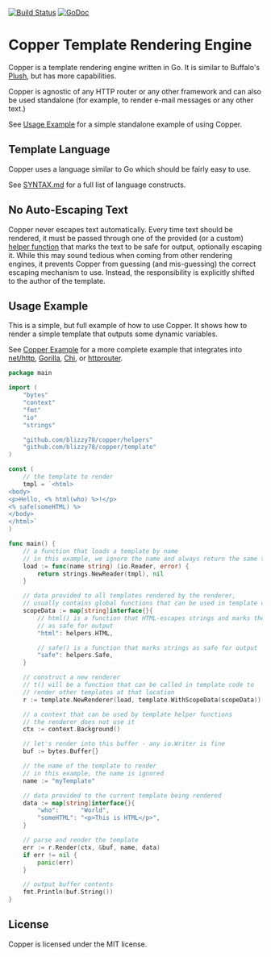 [![Build Status](https://travis-ci.org/blizzy78/copper.svg?branch=master)](https://travis-ci.org/blizzy78/copper) [![GoDoc](https://godoc.org/github.com/blizzy78/copper?status.svg)](https://godoc.org/github.com/blizzy78/copper)


Copper Template Rendering Engine
================================

Copper is a template rendering engine written in Go. It is similar to Buffalo's [Plush],
but has more capabilities.

Copper is agnostic of any HTTP router or any other framework and can also be used
standalone (for example, to render e-mail messages or any other text.)

See [Usage Example](#usage-example) for a simple standalone example of using Copper.

Template Language
-----------------

Copper uses a language similar to Go which should be fairly easy to use.

See [SYNTAX.md] for a full list of language constructs.

No Auto-Escaping Text
---------------------

Copper never escapes text automatically. Every time text should be rendered, it must be
passed through one of the provided (or a custom) [helper function] that marks the text to be
safe for output, optionally escaping it. While this may sound tedious when coming from other
rendering engines, it prevents Copper from guessing (and mis-guessing) the correct escaping
mechanism to use. Instead, the responsibility is explicitly shifted to the author of the
template.

Usage Example
-------------

This is a simple, but full example of how to use Copper. It shows how to render a simple
template that outputs some dynamic variables.

See [Copper Example] for a more complete example that integrates into [net/http], [Gorilla],
[Chi], or [httprouter].

```go
package main

import (
	"bytes"
	"context"
	"fmt"
	"io"
	"strings"

	"github.com/blizzy78/copper/helpers"
	"github.com/blizzy78/copper/template"
)

const (
	// the template to render
	tmpl = `<html>
<body>
<p>Hello, <% html(who) %>!</p>
<% safe(someHTML) %>
</body>
</html>`
)

func main() {
	// a function that loads a template by name
	// in this example, we ignore the name and always return the same template
	load := func(name string) (io.Reader, error) {
		return strings.NewReader(tmpl), nil
	}

	// data provided to all templates rendered by the renderer,
	// usually contains global functions that can be used in template code
	scopeData := map[string]interface{}{
		// html() is a function that HTML-escapes strings and marks them
		// as safe for output
		"html": helpers.HTML,

		// safe() is a function that marks strings as safe for output
		"safe": helpers.Safe,
	}

	// construct a new renderer
	// t() will be a function that can be called in template code to
	// render other templates at that location
	r := template.NewRenderer(load, template.WithScopeData(scopeData))

	// a context that can be used by template helper functions
	// the renderer does not use it
	ctx := context.Background()

	// let's render into this buffer - any io.Writer is fine
	buf := bytes.Buffer{}

	// the name of the template to render
	// in this example, the name is ignored
	name := "myTemplate"

	// data provided to the current template being rendered
	data := map[string]interface{}{
		"who":      "World",
		"someHTML": "<p>This is HTML</p>",
	}

	// parse and render the template
	err := r.Render(ctx, &buf, name, data)
	if err != nil {
		panic(err)
	}

	// output buffer contents
	fmt.Println(buf.String())
}
```

License
-------

Copper is licensed under the MIT license.



[Plush]: https://github.com/gobuffalo/plush
[Copper Example]: https://github.com/blizzy78/copperexample
[net/http]: https://golang.org/pkg/net/http/
[Gorilla]: https://github.com/gorilla/mux
[Chi]: https://github.com/go-chi/chi
[httprouter]: https://github.com/julienschmidt/httprouter
[SYNTAX.md]: SYNTAX.md
[helper function]: https://godoc.org/github.com/blizzy78/copper/helpers
